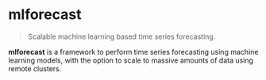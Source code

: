 # mlforecast
> Scalable machine learning based time series forecasting.


**mlforecast** is a framework to perform time series forecasting using machine learning models, with the option to scale to massive amounts of data using remote clusters.
